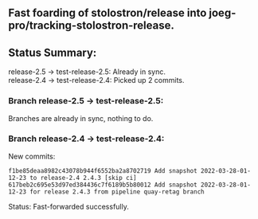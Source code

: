 ## Fast foarding of stolostron/release into joeg-pro/tracking-stolostron-release.

## Status Summary:

release-2.5 -> test-release-2.5: Already in sync.  
release-2.4 -> test-release-2.4: Picked up 2 commits.  

### Branch release-2.5 -> test-release-2.5:

Branches are already in sync, nothing to do.

### Branch release-2.4 -> test-release-2.4:

New commits:

```
f1be85deaa8982c43078b944f6552ba2a8702719 Add snapshot 2022-03-28-01-12-23 to release-2.4 2.4.3 [skip ci]
617beb2c695e53d97ed384436c7f6189b5b80012 Add snapshot 2022-03-28-01-12-23 for release 2.4.3 from pipeline quay-retag branch
```

Status: Fast-forwarded successfully.
